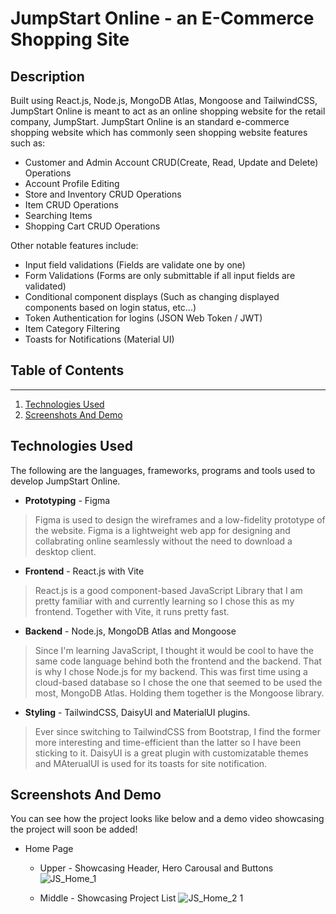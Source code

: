 # JumpStart Online - an E-Commerce Shopping Site

## Description 
Built using React.js, Node.js, MongoDB Atlas, Mongoose and TailwindCSS, JumpStart Online is meant to act as an online shopping website for the retail company, JumpStart. JumpStart Online is an standard e-commerce shopping website which has commonly seen shopping website features such as: 
+ Customer and Admin Account CRUD(Create, Read, Update and Delete) Operations
+ Account Profile Editing
+ Store and Inventory CRUD Operations
+ Item CRUD Operations
+ Searching Items
+ Shopping Cart CRUD Operations

Other notable features include:
- Input field validations (Fields are validate one by one)
- Form Validations (Forms are only submittable if all input fields are validated)
- Conditional component displays (Such as changing displayed components based on login status, etc...)
- Token Authentication for logins (JSON Web Token / JWT)
- Item Category Filtering
- Toasts for Notifications (Material UI)

## Table of Contents
---------------------
1. [Technologies Used](#technologies-used)
2. [Screenshots And Demo](#screenshots-and-demo)

## Technologies Used 
The following are the languages, frameworks, programs and tools used to develop JumpStart Online.
+ **Prototyping** - Figma
> Figma is used to design the wireframes and a low-fidelity prototype of the website. Figma is a lightweight web app for designing and collabrating online seamlessly without the need to download a desktop client.
+ **Frontend** - React.js with Vite
> React.js is a good component-based JavaScript Library that I am pretty familiar with and currently learning so I chose this as my frontend. Together with Vite, it runs pretty fast.
+ **Backend** - Node.js, MongoDB Atlas and Mongoose 
> Since I'm learning JavaScript, I thought it would be cool to have the same code language behind both the frontend and the backend. That is why I chose Node.js for my backend. This was first time using a cloud-based database so I chose the one that seemed to be used the most, MongoDB Atlas. Holding them together is the Mongoose library.
+ **Styling** - TailwindCSS, DaisyUI and MaterialUI plugins.
> Ever since switching to TailwindCSS from Bootstrap, I find the former more interesting and time-efficient than the latter so I have been sticking to it. DaisyUI is a great plugin with customizatable themes and MAterualUI is used for its toasts for site notification.

## Screenshots And Demo
You can see how the project looks like below and a demo video showcasing the project will soon be added!

- Home Page
  * Upper - Showcasing Header, Hero Carousal and Buttons
![JS_Home_1](https://github.com/EdgarSnow75/JumpStart/assets/119287727/df411240-29da-46d9-8d7d-70afbafa718a)

  * Middle - Showcasing Project List
![JS_Home_2 1](https://github.com/EdgarSnow75/JumpStart/assets/119287727/c24e0a38-d684-4731-bf00-448c82ae6241)
